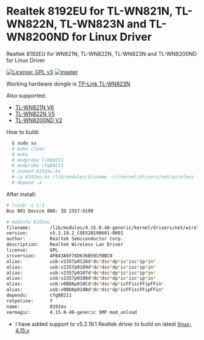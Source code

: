 # Realtek 8192EU for TL-WN821N, TL-WN822N, TL-WN823N and TL-WN8200ND for Linux Driver
Realtek 8192EU for WN821N, TL-WN822N, TL-WN823N and TL-WN8200ND for Linux Driver

[![License: GPL v3](https://img.shields.io/badge/License-GPL%20v3-blue.svg)](http://www.gnu.org/licenses/gpl-3.0)
[![master](https://img.shields.io/badge/current-v5.2.19.2-aa11ff.svg)](https://github.com/noud/rtl8192EU_WiFi_linux/releases)

Working hardware dongle is [TP-Link TL-WN823N](https://www.tp-link.com/us/support/download/tl-wn823n/#Driver)

Also supported:
* [TL-WN821N V6](https://www.tp-link.com/en/support/download/tl-wn821n/#Driver)
* [TL-WN822N V5](https://www.tp-link.com/en/support/download/tl-wn822n/#Driver)
* [TL-WN8200ND V2](https://www.tp-link.com/en/support/download/tl-wn8200nd/#Driver)

How to build:

```sh
  $ sudo su
  # make clean
  # make
  # modprobe lib80211
  # modprobe cfg80211
  # insmod 8192eu.ko
  # cp 8192eu.ko /lib/modules/$(uname -r)/kernel/drivers/net/wireless
  # depmod -a
```
After install:

```sh
# lsusb -s 1:3
Bus 001 Device 006: ID 2357:0109
```
```sh
# modinfo 8192eu
filename:       /lib/modules/4.15.0-48-generic/kernel/drivers/net/wireless/8192eu.ko
version:        v5.2.19.2_COEX20190601-0001
author:         Realtek Semiconductor Corp.
description:    Realtek Wireless Lan Driver
license:        GPL
srcversion:     AFB43A6F76D636B59CFBBC0
alias:          usb:v2357p0126d*dc*dsc*dp*ic*isc*ip*in*
alias:          usb:v2357p0109d*dc*dsc*dp*ic*isc*ip*in*
alias:          usb:v2357p0107d*dc*dsc*dp*ic*isc*ip*in*
alias:          usb:v2357p0108d*dc*dsc*dp*ic*isc*ip*in*
alias:          usb:v0BDAp818Cd*dc*dsc*dp*icFFiscFFipFFin*
alias:          usb:v0BDAp818Bd*dc*dsc*dp*icFFiscFFipFFin*
depends:        cfg80211
retpoline:      Y
name:           8192eu
vermagic:       4.15.0-48-generic SMP mod_unload
```
* I have added support to v5.2.19.1 Realtek driver to build on latest [linux-4.15.y](https://git.kernel.org/pub/scm/linux/kernel/git/stable/linux-stable.git/log/?h=linux-4.15.y)
